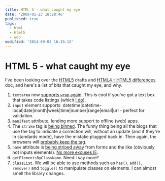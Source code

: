 ```yaml
---
title: HTML 5 - what caught my eye
date: '2008-01-23 18:28:46'
published: true
tags:
  - html
  - html5
  - web
modified: '2014-09-03 16:15:12'
---
```

# HTML 5 - what caught my eye

I've been looking over the [HTML5](http://www.w3.org/TR/html5/) drafts and [HTML4 - HTML5 differences](http://www.w3.org/TR/html5-diff/) doc, and here's a list of bits that caught my eye, and why.


<!--more-->

1. <code>textarea</code> now [supports <code>wrap</code> again](http://www.whatwg.org/specs/web-forms/current-work/#extensions1).  This is cool if you've got a text box that takes code listings (which [I do](http://todged.com)).
2. <code>input</code> element supports: datetime|datetime-local|date|month|week|time|number|range|email|url - perfect for validation.
3. <code>manifest</code> attribute, lending more support to offline (web) apps.
4. The <code>strike</code> tag is [being binned](http://www.w3.org/TR/html5-diff/#absent-elements).  The funny thing being all the blogs that use the tag to indicate a correction will, without an update (and if they're in standards mode), have the mistake plugged back in.  Then again, the browsers will [probably keep the tag](http://www.w3.org/TR/html5-diff/#backwards-compatible).
5. <code>name</code> attribute is [being striped away](http://www.w3.org/TR/html5-diff/#absent-attributes) from forms and the like (obviously not inputs elements).  [No more excuses IE](http://remysharp.com/2007/02/10/ie-7-breaks-getelementbyid/).
6. <code>getElementsByClassName</code>.  Need I say more?
7. [<code>classList</code>](http://www.w3.org/TR/html5-diff/#htmlelement-extensions).  We will be able to use methods such as <code>has()</code>, <code>add()</code>, <code>remove()</code> and <code>toggle()</code> to manipulate classes on elements.  I can almost smell the library changes.
